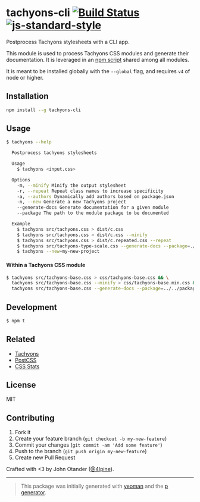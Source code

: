 # tachyons-cli [![Build Status](https://secure.travis-ci.org/tachyons-css/tachyons-cli.png?branch=master)](https://travis-ci.org/tachyons-css/tachyons-cli) [![js-standard-style](https://img.shields.io/badge/code%20style-standard-brightgreen.svg?style=flat)](https://github.com/feross/standard)

Postprocess Tachyons stylesheets with a CLI app.

This module is used to process Tachyons CSS modules and generate their documentation.
It is leveraged in an [npm script](https://github.com/tachyons-css/tachyons-base/blob/d55f2f4458b1e03c582f8a6c86a41d964512775f/package.json#L34) shared among all modules.

It is meant to be installed globally with the `--global` flag, and requires `v4` of node or higher.

## Installation

```bash
npm install --g tachyons-cli
```

## Usage

```sh
$ tachyons --help

  Postprocess tachyons stylesheets

  Usage
    $ tachyons <input.css>

  Options
    -m, --minify Minify the output stylesheet
    -r, --repeat Repeat class names to increase specificity
    -a, --authors Dynamically add authors based on package.json
    -n, --new Generate a new Tachyons project
    --generate-docs Generate documentation for a given module
    --package The path to the module package to be documented

  Example
    $ tachyons src/tachyons.css > dist/c.css
    $ tachyons src/tachyons.css > dist/c.css --minify
    $ tachyons src/tachyons.css > dist/c.repeated.css --repeat
    $ tachyons src/tachyons-type-scale.css --generate-docs --package=./package.json > readme.md
    $ tachyons --new=my-new-project
```

#### Within a Tachyons CSS module

```sh
$ tachyons src/tachyons-base.css > css/tachyons-base.css && \
  tachyons src/tachyons-base.css --minify > css/tachyons-base.min.css && \
  tachyons src/tachyons-base.css --generate-docs --package=../../package.json > readme.md
```

## Development

```sh
$ npm t
```

## Related

- [Tachyons](https://github.com/tachyons-css/tachyons)
- [PostCSS](https://github.com/postcss/postcss)
- [CSS Stats](https://github.com/cssstats/cssstats)

## License

MIT

## Contributing

1. Fork it
2. Create your feature branch (`git checkout -b my-new-feature`)
3. Commit your changes (`git commit -am 'Add some feature'`)
4. Push to the branch (`git push origin my-new-feature`)
5. Create new Pull Request

Crafted with <3 by John Otander ([@4lpine](https://twitter.com/4lpine)).

***

> This package was initially generated with [yeoman](http://yeoman.io) and the [p generator](https://github.com/johnotander/generator-p.git).
